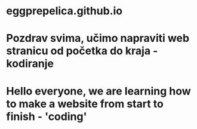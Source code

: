 

# eggprepelica.github.io




# Pozdrav svima, učimo napraviti web stranicu od početka do kraja - kodiranje



# Hello everyone, we are learning how to make a website from start to finish - 'coding'

